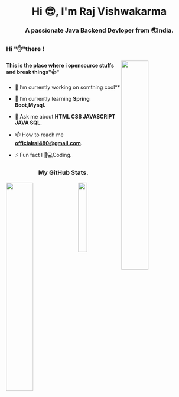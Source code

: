 <h1 align="center">Hi 😎, I'm Raj Vishwakarma</h1>
<h3 align="center">A passionate Java Backend Devloper from 🌏India.</h3>

<h3 align="left">Hi "✋"there !</h3>
<img align="right" width="38%" src="https://cdn.dribbble.com/users/3484830/screenshots/16787618/media/b134e73ef667b926c76d8ce3f962dba2.gif" />
<h4 align="left">This is the place where i opensource stuffs and break things"👍"</h4>

- 🔭 I’m currently working on somthing cool**

- 🌱 I’m currently learning **Spring Boot,Mysql.**

- 💬 Ask me about **HTML CSS JAVASCRIPT JAVA SQL.**

- 📫 How to reach me **officialraj480@gmail.com.**

- ⚡ Fun fact I 💖💻Coding.

<h3 align="center">My GitHub Stats.</h3>
<img align="left" width="38%" src="https://github-readme-stats.vercel.app/api?username=RajVishw&show_icons=true&theme=radical" />

<img align="left" width="22%" src="https://github-readme-stats.vercel.app/api/top-langs/?username=RajVishw" />








